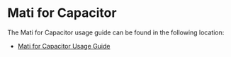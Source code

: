# Mati for Capacitor

The Mati for Capacitor usage guide can be found in the following location:
* [Mati for Capacitor Usage Guide](docs/mati-capacitor.md)
